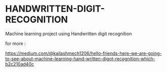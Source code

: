 # HANDWRITTEN-DIGIT-RECOGNITION
Machine learning project using Handwritten digit recognition

for more :

https://medium.com/@kailashmech1206/hello-friends-here-we-are-going-to-see-about-machine-learning-hand-written-digot-recognition-which-b2c210ad40c
